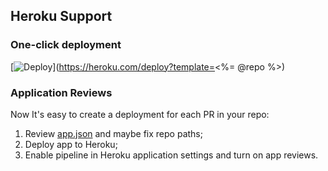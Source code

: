 ## Heroku Support

### One-click deployment

  [![Deploy](https://www.herokucdn.com/deploy/button.svg)](https://heroku.com/deploy?template=<%= @repo %>)

### Application Reviews

Now It's easy to create a deployment for each PR in your repo:

  1. Review [app.json](app.json) and maybe fix repo paths;
  2. Deploy app to Heroku;
  3. Enable pipeline in Heroku application settings and turn on app reviews.
